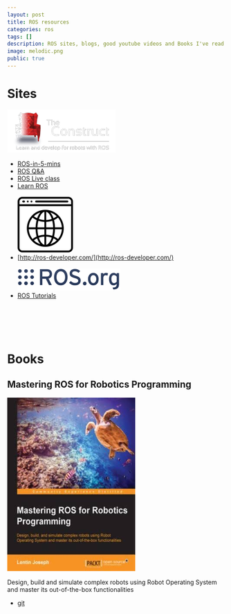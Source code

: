 ```yaml
---
layout: post
title: ROS resources
categories: ros
tags: []
description: ROS sites, blogs, good youtube videos and Books I've read
image: melodic.png
public: true
---
```

# Sites
![](/images/logo-the-construct-small.png)
- [ROS-in-5-mins](http://www.theconstructsim.com/tag/ros-in-5-mins/)
- [ROS Q&A](http://www.theconstructsim.com/ros-qa/#eluidcee6a604)
- [ROS Live class](http://www.theconstructsim.com/ros-developers-live-class-develop-with-ros/)
- [Learn ROS](http://www.theconstructsim.com/)
&nbsp;  
&nbsp;    
![](/images/web.png)
- [http://ros-developer.com/](http://ros-developer.com/)
&nbsp;  
&nbsp;  
![](/images/ros_org.png)
- [ROS Tutorials](http://wiki.ros.org/ROS/Tutorials)


&nbsp;  
&nbsp;  
&nbsp;  
&nbsp;  

# Books
## Mastering ROS for Robotics Programming
![](/images/mastring-ros.jpeg)

Design, build and simulate complex robots using Robot Operating System and master its out-of-the-box functionalities
- [git](https://github.com/qboticslabs/mastering_ros)




